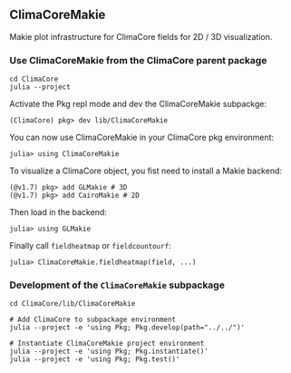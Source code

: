 ## ClimaCoreMakie

Makie plot infrastructure for ClimaCore fields for 2D / 3D visualization.

### Use ClimaCoreMakie from the ClimaCore parent package

    cd ClimaCore
    julia --project

Activate the Pkg repl mode and dev the ClimaCoreMakie subpackge:

    (ClimaCore) pkg> dev lib/ClimaCoreMakie

You can now use ClimaCoreMakie in your ClimaCore pkg environment:

    julia> using ClimaCoreMakie

To visualize a ClimaCore object, you fist need to install a Makie backend:

    (@v1.7) pkg> add GLMakie # 3D
    (@v1.7) pkg> add CairoMakie # 2D

Then load in the backend:

    julia> using GLMakie

Finally call `fieldheatmap` or `fieldcountourf`:

    julia> ClimaCoreMakie.fieldheatmap(field, ...)


### Development of the `ClimaCoreMakie` subpackage

    cd ClimaCore/lib/ClimaCoreMakie

    # Add ClimaCore to subpackage environment
    julia --project -e 'using Pkg; Pkg.develop(path="../../")'

    # Instantiate ClimaCoreMakie project environment
    julia --project -e 'using Pkg; Pkg.instantiate()'
    julia --project -e 'using Pkg; Pkg.test()'
